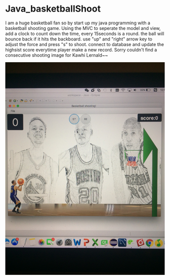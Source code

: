 # Java_basketballShoot
I am a huge basketball fan so by start up my java programming with a basketball shooting game. 
Using the MVC to seperate the model and view, add a clock to count down the time, every 15seconds is a round. 
the ball will bounce back if it hits the backboard. 
use "up" and "right" arrow key to adjust the force and press "s" to shoot.
connect to database and update the highsist score everytime player make a new record.
Sorry couldn't find a consecutive shooting image for Kawhi Lernald~~

![Alt text](/IMG_0563.jpg?raw=true "Optional Title")
